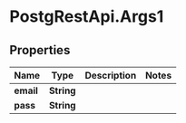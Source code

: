 # PostgRestApi.Args1

## Properties
Name | Type | Description | Notes
------------ | ------------- | ------------- | -------------
**email** | **String** |  | 
**pass** | **String** |  | 


